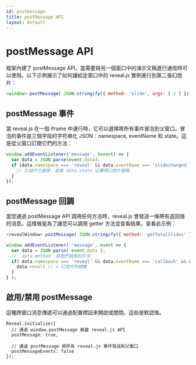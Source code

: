 ```yaml
---
id: postmessage
title: postMessage API
layout: default
---
```


# postMessage API

框架內建了 postMessage API，當需要與另一個窗口中的演示文稿進行通信時可以使用。以下示例展示了如何讓給定窗口中的 reveal.js 實例進行到第二張幻燈片：

```javascript
<window>.postMessage( JSON.stringify({ method: 'slide', args: [ 2 ] }), '*' );
```

## postMessage 事件

當 reveal.js 在一個 iframe 中運行時，它可以選擇將所有事件冒泡到父窗口。冒泡的事件是三個字段的字符串化 JSON：namespace, eventName 和 state。這是從父窗口訂閱它們的方法：

```javascript
window.addEventListener('message', (event) => {
  var data = JSON.parse(event.data);
  if (data.namespace === 'reveal' && data.eventName === 'slidechanged') {
    // 幻燈片已變更，查看 data.state 以獲得幻燈片號碼
  }
});
```

## postMessage 回調

當您通過 postMessage API 調用任何方法時，reveal.js 會發送一條帶有返回值的消息。這樣做是為了讓您可以調用 getter 方法並查看結果。查看此示例：

```javascript
<revealWindow>.postMessage( JSON.stringify({ method: 'getTotalSlides' }), '*' );

window.addEventListener( 'message', event => {
  var data = JSON.parse( event.data );
  // `data.method` 是我們調用的方法
  if( data.namespace === 'reveal' && data.eventName === 'callback' && data.method === 'getTotalSlides' ) {
    data.result // = 幻燈片的總數
  }
} );
```

## 啟用/禁用 postMessage

這種跨窗口消息傳遞可以通過配置標誌來開啟或關閉。這些是默認值。

```javascript/1-5
Reveal.initialize({
  // 通過 window.postMessage 暴露 reveal.js API
  postMessage: true,

  // 通過 postMessage 將所有 reveal.js 事件發送到父窗口
  postMessageEvents: false
});
```
